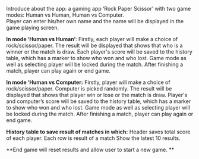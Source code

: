 Introduce about the app:
  a gaming app ‘Rock Paper Scissor’ with two game modes: Human vs Human, Human vs Computer.  
  Player can enter his/her own name and the name will be displayed in the game playing screen.
  
**In mode ‘Human vs Human’**:
  Firstly, each player will make a choice of rock/scissor/paper. 
  The result will be displayed that shows that who is a winner or the match is draw. 
  Each player's score will be saved to the history table, which has a marker to show who won and who lost.
  Game mode as well as selecting player will be locked during the match.
  After finishing a match, player can play again or end game.
  
**In mode ‘Human vs Computer:**
 Firstly,  player will make a choice of rock/scissor/paper. Computer is picked randomly.
  The result will be displayed that shows that player win or lose or the match is draw. 
  Player's  and computer’s score will be saved to the history table, which has a marker to show who won and who lost.
  Game mode as well as selecting player will be locked during the match.
  After finishing a match, player can play again or end game.
  
**History table to save result of matches in which:**
Header saves total score of each player.
Each row is result of a match
Show the latest 10 results.

**End game will reset results and allow user to start a new game. **
